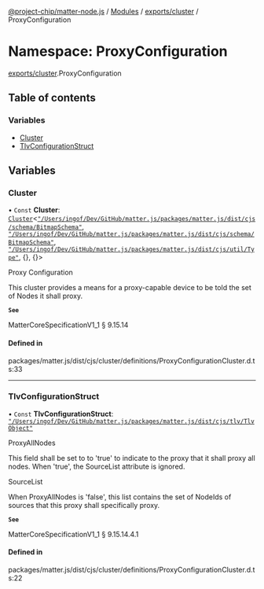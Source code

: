 [@project-chip/matter-node.js](../README.md) / [Modules](../modules.md) / [exports/cluster](exports_cluster.md) / ProxyConfiguration

# Namespace: ProxyConfiguration

[exports/cluster](exports_cluster.md).ProxyConfiguration

## Table of contents

### Variables

- [Cluster](exports_cluster.ProxyConfiguration.md#cluster)
- [TlvConfigurationStruct](exports_cluster.ProxyConfiguration.md#tlvconfigurationstruct)

## Variables

### Cluster

• `Const` **Cluster**: [`Cluster`](exports_cluster.md#cluster)<[`"/Users/ingof/Dev/GitHub/matter.js/packages/matter.js/dist/cjs/schema/BitmapSchema"`](export._internal_.__Users_ingof_Dev_GitHub_matter_js_packages_matter_js_dist_cjs_schema_BitmapSchema_.md), [`"/Users/ingof/Dev/GitHub/matter.js/packages/matter.js/dist/cjs/schema/BitmapSchema"`](export._internal_.__Users_ingof_Dev_GitHub_matter_js_packages_matter_js_dist_cjs_schema_BitmapSchema_.md), [`"/Users/ingof/Dev/GitHub/matter.js/packages/matter.js/dist/cjs/util/Type"`](export._internal_.__Users_ingof_Dev_GitHub_matter_js_packages_matter_js_dist_cjs_util_Type_.md), {}, {}\>

Proxy Configuration

This cluster provides a means for a proxy-capable device to be told the set of Nodes it shall proxy.

**`See`**

MatterCoreSpecificationV1_1 § 9.15.14

#### Defined in

packages/matter.js/dist/cjs/cluster/definitions/ProxyConfigurationCluster.d.ts:33

___

### TlvConfigurationStruct

• `Const` **TlvConfigurationStruct**: [`"/Users/ingof/Dev/GitHub/matter.js/packages/matter.js/dist/cjs/tlv/TlvObject"`](export._internal_.__Users_ingof_Dev_GitHub_matter_js_packages_matter_js_dist_cjs_tlv_TlvObject_.md)

ProxyAllNodes

This field shall be set to to 'true' to indicate to the proxy that it shall proxy all nodes. When 'true', the
SourceList attribute is ignored.

SourceList

When ProxyAllNodes is 'false', this list contains the set of NodeIds of sources that this proxy shall
specifically proxy.

**`See`**

MatterCoreSpecificationV1_1 § 9.15.14.4.1

#### Defined in

packages/matter.js/dist/cjs/cluster/definitions/ProxyConfigurationCluster.d.ts:22
